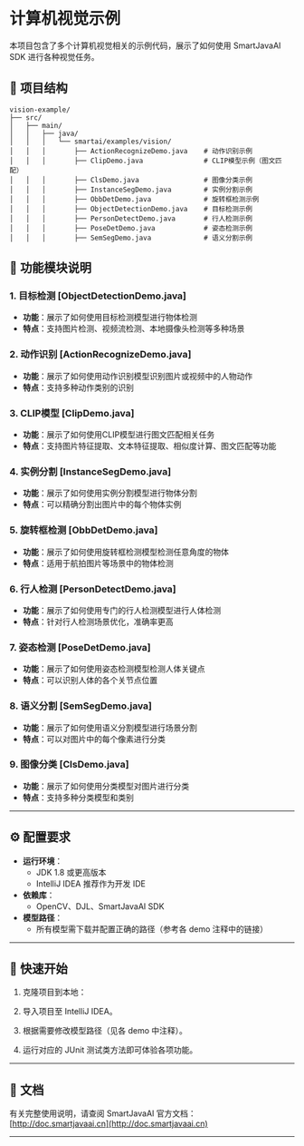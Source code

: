 # 计算机视觉示例

本项目包含了多个计算机视觉相关的示例代码，展示了如何使用 SmartJavaAI SDK 进行各种视觉任务。

## 📁 项目结构

```
vision-example/
├── src/
│   ├── main/
│   │   ├── java/
│   │   │   └── smartai/examples/vision/
│   │   │       ├── ActionRecognizeDemo.java    # 动作识别示例
│   │   │       ├── ClipDemo.java               # CLIP模型示例（图文匹配）
│   │   │       ├── ClsDemo.java                # 图像分类示例
│   │   │       ├── InstanceSegDemo.java        # 实例分割示例
│   │   │       ├── ObbDetDemo.java             # 旋转框检测示例
│   │   │       ├── ObjectDetectionDemo.java    # 目标检测示例
│   │   │       ├── PersonDetectDemo.java       # 行人检测示例
│   │   │       ├── PoseDetDemo.java            # 姿态检测示例
│   │   │       ├── SemSegDemo.java             # 语义分割示例
```

## 🧩 功能模块说明

### 1. 目标检测 [ObjectDetectionDemo.java]
- **功能**：展示了如何使用目标检测模型进行物体检测
- **特点**：支持图片检测、视频流检测、本地摄像头检测等多种场景

### 2. 动作识别 [ActionRecognizeDemo.java]
- **功能**：展示了如何使用动作识别模型识别图片或视频中的人物动作
- **特点**：支持多种动作类别的识别

### 3. CLIP模型 [ClipDemo.java]
- **功能**：展示了如何使用CLIP模型进行图文匹配相关任务
- **特点**：支持图片特征提取、文本特征提取、相似度计算、图文匹配等功能

### 4. 实例分割 [InstanceSegDemo.java]
- **功能**：展示了如何使用实例分割模型进行物体分割
- **特点**：可以精确分割出图片中的每个物体实例

### 5. 旋转框检测 [ObbDetDemo.java]
- **功能**：展示了如何使用旋转框检测模型检测任意角度的物体
- **特点**：适用于航拍图片等场景中的物体检测

### 6. 行人检测 [PersonDetectDemo.java]
- **功能**：展示了如何使用专门的行人检测模型进行人体检测
- **特点**：针对行人检测场景优化，准确率更高

### 7. 姿态检测 [PoseDetDemo.java]
- **功能**：展示了如何使用姿态检测模型检测人体关键点
- **特点**：可以识别人体的各个关节点位置

### 8. 语义分割 [SemSegDemo.java]
- **功能**：展示了如何使用语义分割模型进行场景分割
- **特点**：可以对图片中的每个像素进行分类

### 9. 图像分类 [ClsDemo.java]
- **功能**：展示了如何使用分类模型对图片进行分类
- **特点**：支持多种分类模型和类别

---


## ⚙️ 配置要求

- **运行环境**：
    - JDK 1.8 或更高版本
    - IntelliJ IDEA 推荐作为开发 IDE
- **依赖库**：
    - OpenCV、DJL、SmartJavaAI SDK
- **模型路径**：
    - 所有模型需下载并配置正确的路径（参考各 demo 注释中的链接）

---

## 🚀 快速开始

1. 克隆项目到本地：

2. 导入项目至 IntelliJ IDEA。

3. 根据需要修改模型路径（见各 demo 中注释）。

4. 运行对应的 JUnit 测试类方法即可体验各项功能。

---

## 📄 文档

有关完整使用说明，请查阅 SmartJavaAI 官方文档：
[http://doc.smartjavaai.cn](http://doc.smartjavaai.cn)

---
